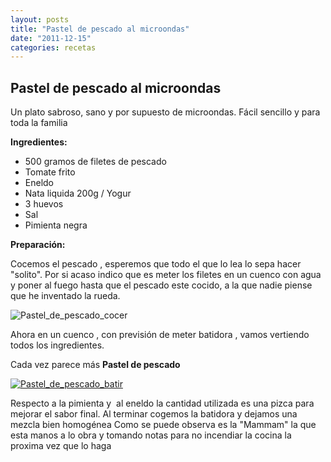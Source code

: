 ```yaml
---
layout: posts
title: "Pastel de pescado al microondas"
date: "2011-12-15"
categories: recetas
---
```


## Pastel de pescado al microondas

Un plato sabroso, sano y por supuesto de microondas. Fácil sencillo y para toda la familia

**Ingredientes:**

- 500 gramos de filetes de pescado
- Tomate frito
- Eneldo
- Nata liquida 200g / Yogur
- 3 huevos
- Sal
- Pimienta negra

**Preparación:**

Cocemos el pescado , esperemos que todo el que lo lea lo sepa hacer "solito". Por si acaso indico que es meter los filetes en un cuenco con agua y poner al fuego hasta que el pescado este cocido, a la que nadie piense que he inventado la rueda.

![Pastel_de_pescado_cocer](images/0f5c7f547b5a92cde80cc79304eb98a94.jpg)

Ahora en un cuenco , con previsión de meter batidora , vamos vertiendo todos los ingredientes.

Cada vez parece más **Pastel de pescado**

[![Pastel_de_pescado_batir](images/3b8e3636d7750111e444123120c1d82f5.jpg)](https://www.flickr.com/photos/90974110@N07/8263375469/ "Pastel_de_pescado_batir por Luiswp, en Flickr")

Respecto a la pimienta y  al eneldo la cantidad utilizada es una pizca para mejorar el sabor final. Al terminar cogemos la batidora y dejamos una mezcla bien homogénea Como se puede observa es la "Mammam" la que esta manos a lo obra y tomando notas para no incendiar la cocina la proxima vez que lo haga
